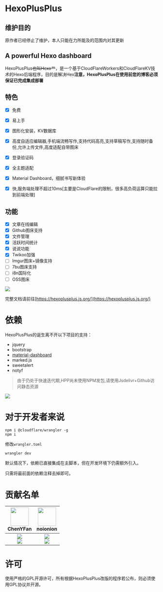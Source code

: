 # HexoPlusPlus
## 维护目的
原作者已经停止了维护，本人只能在力所能及的范围内对其更新

## A powerful Hexo dashboard

HexoPlusPlus~~也叫Hexo艹~~，是一个基于CloudFlareWorkers和CloudFlareKV技术的Hexo后端程序，目的是解决Hex**注意，HexoPlusPlus在使用前您的博客必须保证已完成集成部署**

## 特色

- [x] 免费
- [x] 易上手
- [x] 图形化安装，KV数据库
- [x] 高度自适应编辑器,手机端流畅写作,支持代码高亮,支持草稿写作,支持随时备份,允许上传文件,高度适配自带图床
- [x] 登录验证码
- [x] 全主题适配
- [x] Material Dashboard，细腻书写新体验
- [x] 快,服务端处理不超过10ms[主要是CloudFlare的限制，很多高负荷运算只能拉到前端处理]


## 功能
- [x] 文章在线编辑
- [x] Github图床支持
- [x] 文件管理
- [x] 活跃时间统计
- [x] 说说功能
- [x] Twikoo加强
- [ ] Imgur图床+镜像支持
- [ ] 7bu图床支持
- [ ] i8n国际化
- [ ] OSS图床

![](https://cdn.jsdelivr.net/gh/HexoPlusPlus/CDN@master/doc_img/b_1.png)

完整文档请前往[https://hexoplusplus.js.org/](https://hexoplusplus.js.org/)

# 依赖

HexoPlusPlus的诞生离不开以下项目的支持：

- jquery
- bootstrap
- [material-dashboard](https://github.com/creativetimofficial/material-dashboard)
- marked.js
- sweetalert
- notyf


> 由于仍处于快速迭代期,HPP尚未使用NPM发包,请使用Jsdelivr+Github访问静态资源

![](https://starchart.cc/HexoPlusPlus/HexoPlusPlus.svg)


# 对于开发者来说

```shell
npm i @cloudflare/wrangler -g
npm i
```

修改`wrangler.toml`

```shell
wrangler dev
```

默认情况下，依赖已直接集成在主脚本，但在开发环境下仍需额外引入。

只需将最前面的依赖注释去掉即可。

# 贡献名单

| <img src="https://avatars.githubusercontent.com/u/53730587?s=460&u=0c56dc9cd4eef4a3afc3f911915f234742baebf7&v=4" width="60px"></br> ChenYFan | <img src="https://avatars.githubusercontent.com/u/72645310?s=460&u=c95ac0a574648a9389a60ce2ff341a8004f49f20&v=4" width="60px"></br> noionion |
| :---: | :---: |
| ![](https://shields.io/badge/Coding-green?logo=visual-studio-code&style=for-the-badge)<br>![](https://shields.io/badge/BugTester-yellow?logo=open-bug-bounty&style=for-the-badge) | ![](https://shields.io/badge/BugTester-yellow?logo=open-bug-bounty&style=for-the-badge)<br>![](https://shields.io/badge/CSSCoder-orange?logo=css3&style=for-the-badge) |


# 许可

使用严格的GPL开源许可，所有根据HexoPlusPlus改版的程序若公布，则必须使用GPL协议并开源。

